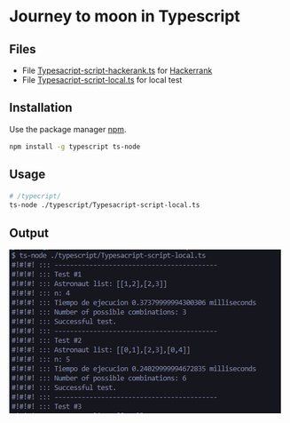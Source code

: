 # Journey to moon in Typescript

## Files
* File [Typesacript-script-hackerank.ts](./Typesacript-script-hackerank.ts) for [Hackerrank](https://www.hackerrank.com/challenges/journey-to-the-moon/problem)
* File [Typesacript-script-local.ts](./Typesacript-script-local.ts) for local test

## Installation

Use the package manager [npm](https://www.npmjs.com/).

```bash
npm install -g typescript ts-node
```


## Usage

```bash
# /typecript/
ts-node ./typescript/Typesacript-script-local.ts
```

## Output

![](../resources/test-type.PNG)